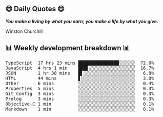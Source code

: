 ## 😄 Daily Quotes 😄

_**You make a living by what you earn; you make a life by what you give.**_

Winston Churchill



## 📊 Weekly development breakdown 📊

<pre>TypeScript  17 hrs 23 mins ███████████████░░░░░░  72.0%
JavaScript  4 hrs 1 min    ███▌░░░░░░░░░░░░░░░░░  16.7%
JSON        1 hr 38 mins   █▍░░░░░░░░░░░░░░░░░░░   6.8%
HTML        44 mins        ▋░░░░░░░░░░░░░░░░░░░░   3.0%
Other       6 mins         ░░░░░░░░░░░░░░░░░░░░░   0.4%
Properties  5 mins         ░░░░░░░░░░░░░░░░░░░░░   0.3%
Git Config  3 mins         ░░░░░░░░░░░░░░░░░░░░░   0.3%
Prolog      3 mins         ░░░░░░░░░░░░░░░░░░░░░   0.3%
Objective-C 1 min          ░░░░░░░░░░░░░░░░░░░░░   0.1%
Markdown    1 min          ░░░░░░░░░░░░░░░░░░░░░   0.1%</pre>